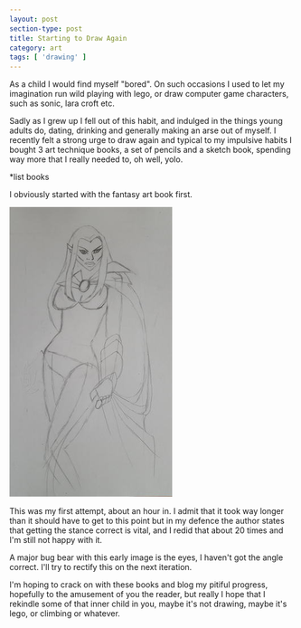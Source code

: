 ```yaml
---
layout: post
section-type: post
title: Starting to Draw Again
category: art
tags: [ 'drawing' ]
---
```


As a child I would find myself "bored". On such occasions I used to let my imagination run wild playing with lego, or draw computer game characters, such as sonic, lara croft etc.

Sadly as I grew up I fell out of this habit, and indulged in the things young adults do, dating, drinking and generally making an arse out of myself. I recently felt a strong urge to draw again and typical to my impulsive habits I bought 3 art technique books, a set of pencils and a sketch book, spending way more that I really needed to, oh well, yolo.

*list books

I obviously started with the fantasy art book first. 

<a href="/img/drawing/starting/start-draw-01-small.jpg" alt="stage 1 drawing fantasy lady elf warrior">
<img src="/img/drawing/starting/start-draw-01-small.jpg" />
</a>

This was my first attempt, about an hour in. I admit that it took way longer than it should have to get to this point but in my defence the author states that getting the stance correct is vital, and I redid that about 20 times and I'm still not happy with it.

A major bug bear with this early image is the eyes, I haven't got the angle correct. I'll try to rectify this on the next iteration.

I'm hoping to crack on with these books and blog my pitiful progress, hopefully to the amusement of you the reader, but really I hope that I rekindle some of that inner child in you, maybe it's not drawing, maybe it's lego, or climbing or whatever.
